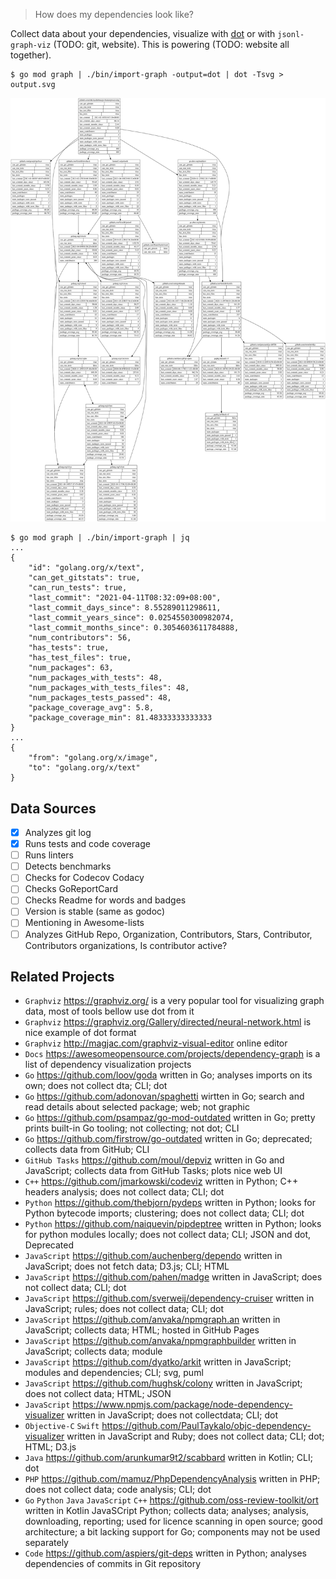 > How does my dependencies look like?

Collect data about your dependencies, visualize with [dot](https://graphviz.org) or with `jsonl-graph-viz` (TODO: git, website).
This is powering (TODO: website all together).

```
$ go mod graph | ./bin/import-graph -output=dot | dot -Tsvg > output.svg
```
![dot-svg-example](./docs/go-featureprocessing/output.svg)

```
$ go mod graph | ./bin/import-graph | jq
...
{
    "id": "golang.org/x/text",
    "can_get_gitstats": true,
    "can_run_tests": true,
    "last_commit": "2021-04-11T08:32:09+08:00",
    "last_commit_days_since": 8.55289011298611,
    "last_commit_years_since": 0.0254550300982074,
    "last_commit_months_since": 0.3054603611784888,
    "num_contributors": 56,
    "has_tests": true,
    "has_test_files": true,
    "num_packages": 63,
    "num_packages_with_tests": 48,
    "num_packages_with_tests_files": 48,
    "num_packages_tests_passed": 48,
    "package_coverage_avg": 5.8,
    "package_coverage_min": 81.48333333333333
}
...
{
    "from": "golang.org/x/image",
    "to": "golang.org/x/text"
}
```

## Data Sources

- [x] Analyzes git log
- [x] Runs tests and code coverage
- [ ] Runs linters
- [ ] Detects benchmarks
- [ ] Checks for Codecov Codacy
- [ ] Checks GoReportCard
- [ ] Checks Readme for words and badges
- [ ] Version is stable (same as godoc)
- [ ] Mentioning in Awesome-lists
- [ ] Analyzes GitHub Repo, Organization, Contributors, Stars, Contributor, Contributors organizations, Is contributor active?

## Related Projects

- `Graphviz` https://graphviz.org/ is a very popular tool for visualizing graph data, most of tools bellow use dot from it
- `Graphviz` https://graphviz.org/Gallery/directed/neural-network.html is nice example of dot format
- `Graphviz` http://magjac.com/graphviz-visual-editor online editor
- `Docs` https://awesomeopensource.com/projects/dependency-graph is a list of dependency visualization projects  
- `Go` https://github.com/loov/goda written in Go; analyses imports on its own; does not collect dta; CLI; dot  
- `Go` https://github.com/adonovan/spaghetti wirtten in Go; search and read details about selected package; web; not graphic
- `Go` https://github.com/psampaz/go-mod-outdated written in Go; pretty prints built-in Go tooling; not collecting; not dot; CLI 
- `Go` https://github.com/firstrow/go-outdated written in Go; deprecated; collects data from GitHub; CLI
- `GitHub Tasks` https://github.com/moul/depviz written in Go and JavaScript; collects data from GitHub Tasks; plots nice web UI
- `C++` https://github.com/jmarkowski/codeviz written in Python; C++ headers analysis; does not collect data; CLI; dot  
- `Python` https://github.com/thebjorn/pydeps written in Python; looks for Python bytecode imports; clustering; does not collect data; CLI; dot  
- `Python` https://github.com/naiquevin/pipdeptree written in Python; looks for python modules locally; does not collect data; CLI; JSON and dot, Deprecated  
- `JavaScript` https://github.com/auchenberg/dependo written in JavaScript; does not fetch data; D3.js; CLI; HTML   
- `JavaScript` https://github.com/pahen/madge written in JavaScript; does not collect data; CLI; dot  
- `JavaScript` https://github.com/sverweij/dependency-cruiser written in JavaScript; rules; does not collect data; CLI; dot  
- `JavaScript` https://github.com/anvaka/npmgraph.an written in JavaScript; collects data; HTML; hosted in GitHub Pages  
- `JavaScript` https://github.com/anvaka/npmgraphbuilder written in JavaScript; collects data; module  
- `JavaScript` https://github.com/dyatko/arkit written in JavaScript; modules and dependencies; CLI; svg, puml  
- `JavaScript` https://github.com/hughsk/colony written in JavaScript; does not collect data; HTML; JSON  
- `JavaScript` https://www.npmjs.com/package/node-dependency-visualizer written in JavaScript; does not collectdata; CLI; dot  
- `Objective-C` `Swift` https://github.com/PaulTaykalo/objc-dependency-visualizer written in JavaScript and Ruby; does not collect data; CLI; dot; HTML; D3.js   
- `Java` https://github.com/arunkumar9t2/scabbard written in Kotlin; CLI; dot  
- `PHP` https://github.com/mamuz/PhpDependencyAnalysis written in PHP; does not collect data; code analysis; CLI; dot  
- `Go` `Python` `Java` `JavaScript` `C++` https://github.com/oss-review-toolkit/ort written in Kotlin JavaSCript Python; collects data; analyses; analysis, downloading, reporting; used for licence scanning in open source; good architecture; a bit lacking support for Go; components may not be used separately  
- `Code` https://github.com/aspiers/git-deps written in Python; analyses dependencies of commits in Git repository  
